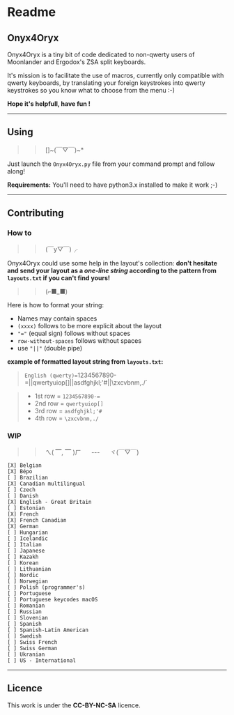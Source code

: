 # Readme

## Onyx4Oryx

Onyx4Oryx is a tiny bit of code dedicated to non-qwerty users of Moonlander and Ergodox's ZSA split keyboards.

It's mission is to facilitate the use of macros, currently only compatible with qwerty keyboards, by translating your foreign keystrokes into qwerty keystrokes so you know what to choose from the menu :-)

**Hope it's helpfull, have fun !**

______

## Using

>>  []~(￣▽￣)~*

Just launch the `Onyx4Oryx.py` file from your command prompt and follow along!

**Requirements:** You'll need to have python3.x installed to make it work ;-)

______

## Contributing

### How to

>>  (￣y▽￣)╭

Onyx4Oryx could use some help in the layout's collection: **don't hesitate and send your layout as a _one-line string_ according to the pattern from `layouts.txt` if you can't find yours!**

>>  (⌐■_■)

Here is how to format your string:

* Names may contain spaces
* `(xxxx)` follows to be more explicit about the layout
* `"="` (equal sign) follows without spaces
* `row-without-spaces` follows without spaces
* use `"||"` (double pipe)

**example of formatted layout string from `layouts.txt`:**

> `English (qwerty)=`1234567890-=||qwertyuiop[]||asdfghjkl;'#||\zxcvbnm,./`

> * 1st row = `1234567890-=`
> * 2nd row = `qwertyuiop[]`
> * 3rd row = `asdfghjkl;'#`
> * 4th row = `\zxcvbnm,./`



### WIP
>>  ㄟ( ▔, ▔ )ㄏ      ---      ヾ(￣▽￣)
```
[X] Belgian
[X] Bépo 
[ ] Brazilian 
[X] Canadian multilingual
[ ] Czech  
[ ] Danish 
[X] English - Great Britain
[ ] Estonian 
[X] French 
[X] French Canadian
[X] German 
[ ] Hungarian 
[ ] Icelandic 
[ ] Italian 
[ ] Japanese 
[ ] Kazakh 
[ ] Korean 
[ ] Lithuanian 
[ ] Nordic
[ ] Norwegian 
[ ] Polish (programmer's)
[ ] Portuguese 
[ ] Portuguese keycodes macOS
[ ] Romanian 
[ ] Russian 
[ ] Slovenian 
[ ] Spanish 
[ ] Spanish-Latin American
[ ] Swedish
[ ] Swiss French
[ ] Swiss German
[ ] Ukranian 
[ ] US - International
```

_________

## Licence

This work is under the **CC-BY-NC-SA** licence.